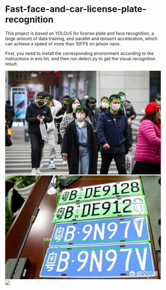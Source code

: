 # Fast-face-and-car-license-plate-recognition
This project is based on YOLOv5 for license plate and face recognition, a large amount of data training, and parallel and tensorrt acceleration, which can achieve a speed of more than 10FPS on jetson nano.

First, you need to install the corresponding environment according to the instructions in env.txt, and then run detect.py to get the visual recognition result.

<img src="https://github.com/pzyqwe/Fast-face-and-car-license-plate-recognition/blob/main/carface/output/1.jpg" width="600px">
<img src="https://github.com/pzyqwe/Fast-face-and-car-license-plate-recognition/blob/main/carface/output/3.jpg" width="600px">
<img src="https://github.com/pzyqwe/Fast-face-and-car-license-plate-recognition/blob/main/carface/output/4.jpg" width="100px">
